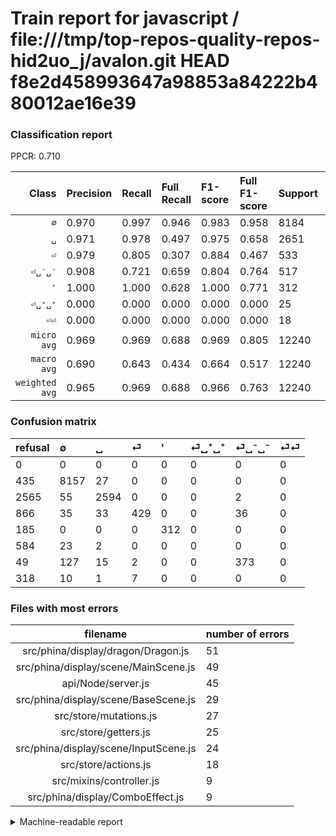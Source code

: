# Train report for javascript / file:///tmp/top-repos-quality-repos-hid2uo_j/avalon.git HEAD f8e2d458993647a98853a84222b480012ae16e39

### Classification report

PPCR: 0.710

| Class | Precision | Recall | Full Recall | F1-score | Full F1-score | Support | Full Support | PPCR |
|------:|:----------|:-------|:------------|:---------|:---------|:--------|:-------------|:-----|
| `∅` | 0.970| 0.997| 0.946| 0.983| 0.958| 8184| 8619| 0.950 |
| `␣` | 0.971| 0.978| 0.497| 0.975| 0.658| 2651| 5216| 0.508 |
| `⏎` | 0.979| 0.805| 0.307| 0.884| 0.467| 533| 1399| 0.381 |
| `⏎␣⁻␣⁻` | 0.908| 0.721| 0.659| 0.804| 0.764| 517| 566| 0.913 |
| `'` | 1.000| 1.000| 0.628| 1.000| 0.771| 312| 497| 0.628 |
| `⏎␣⁺␣⁺` | 0.000| 0.000| 0.000| 0.000| 0.000| 25| 609| 0.041 |
| `⏎⏎` | 0.000| 0.000| 0.000| 0.000| 0.000| 18| 336| 0.054 |
| `micro avg` | 0.969| 0.969| 0.688| 0.969| 0.805| 12240| 17242| 0.710 |
| `macro avg` | 0.690| 0.643| 0.434| 0.664| 0.517| 12240| 17242| 0.710 |
| `weighted avg` | 0.965| 0.969| 0.688| 0.966| 0.763| 12240| 17242| 0.710 |

### Confusion matrix

|refusal|  ∅| ␣| ⏎| '| ⏎␣⁺␣⁺| ⏎␣⁻␣⁻| ⏎⏎| 
|:---|:---|:---|:---|:---|:---|:---|:---|
|0 |0 |0 |0 |0 |0 |0 |0 |
|435 |8157 |27 |0 |0 |0 |0 |0 |
|2565 |55 |2594 |0 |0 |0 |2 |0 |
|866 |35 |33 |429 |0 |0 |36 |0 |
|185 |0 |0 |0 |312 |0 |0 |0 |
|584 |23 |2 |0 |0 |0 |0 |0 |
|49 |127 |15 |2 |0 |0 |373 |0 |
|318 |10 |1 |7 |0 |0 |0 |0 |

### Files with most errors

| filename | number of errors|
|:----:|:-----|
| src/phina/display/dragon/Dragon.js | 51 |
| src/phina/display/scene/MainScene.js | 49 |
| api/Node/server.js | 45 |
| src/phina/display/scene/BaseScene.js | 29 |
| src/store/mutations.js | 27 |
| src/store/getters.js | 25 |
| src/phina/display/scene/InputScene.js | 24 |
| src/store/actions.js | 18 |
| src/mixins/controller.js | 9 |
| src/phina/display/ComboEffect.js | 9 |

<details>
    <summary>Machine-readable report</summary>
```json
{
  "cl_report": {"\u0027": {"f1-score": 1.0, "precision": 1.0, "recall": 1.0, "support": 312}, "macro avg": {"f1-score": 0.6636352859967145, "precision": 0.689723699039728, "recall": 0.6430782325188195, "support": 12240}, "micro avg": {"f1-score": 0.9693627450980392, "precision": 0.9693627450980392, "recall": 0.9693627450980392, "support": 12240}, "weighted avg": {"f1-score": 0.966479221882705, "precision": 0.9654813612052803, "recall": 0.9693627450980392, "support": 12240}, "\u2205": {"f1-score": 0.983304201072871, "precision": 0.9702628761746164, "recall": 0.9967008797653959, "support": 8184}, "\u23ce": {"f1-score": 0.8836251287332648, "precision": 0.9794520547945206, "recall": 0.8048780487804879, "support": 533}, "\u23ce\u23ce": {"f1-score": 0.0, "precision": 0.0, "recall": 0.0, "support": 18}, "\u23ce\u2423\u207a\u2423\u207a": {"f1-score": 0.0, "precision": 0.0, "recall": 0.0, "support": 25}, "\u23ce\u2423\u207b\u2423\u207b": {"f1-score": 0.8038793103448276, "precision": 0.9075425790754258, "recall": 0.7214700193423598, "support": 517}, "\u2423": {"f1-score": 0.974638361826038, "precision": 0.9708083832335329, "recall": 0.978498679743493, "support": 2651}},
  "cl_report_full": {"\u0027": {"f1-score": 0.7713226205191595, "precision": 1.0, "recall": 0.6277665995975855, "support": 497}, "macro avg": {"f1-score": 0.5168342754851134, "precision": 0.689723699039728, "recall": 0.43387689293797177, "support": 17242}, "micro avg": {"f1-score": 0.8048979038057119, "precision": 0.9693627450980392, "recall": 0.6881452267718362, "support": 17242}, "weighted avg": {"f1-score": 0.7631435015538428, "precision": 0.9167935727357239, "recall": 0.6881452267718362, "support": 17242}, "\u2205": {"f1-score": 0.9581816046047222, "precision": 0.9702628761746164, "recall": 0.9463974939088061, "support": 8619}, "\u23ce": {"f1-score": 0.46706586826347307, "precision": 0.9794520547945206, "recall": 0.30664760543245173, "support": 1399}, "\u23ce\u23ce": {"f1-score": 0.0, "precision": 0.0, "recall": 0.0, "support": 336}, "\u23ce\u2423\u207a\u2423\u207a": {"f1-score": 0.0, "precision": 0.0, "recall": 0.0, "support": 609}, "\u23ce\u2423\u207b\u2423\u207b": {"f1-score": 0.7635619242579325, "precision": 0.9075425790754258, "recall": 0.6590106007067138, "support": 566}, "\u2423": {"f1-score": 0.657707910750507, "precision": 0.9708083832335329, "recall": 0.4973159509202454, "support": 5216}},
  "ppcr": 0.7098944438000232
}
```
</details>
